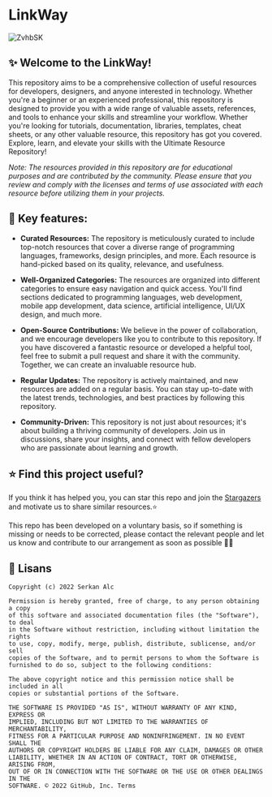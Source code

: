 # LinkWay

![ZvhbSK](https://github.com/serkanalc/LinkWay/assets/70329389/b332b684-b644-4d41-95d3-7795f3dd9dee)

## ✨ Welcome to the LinkWay!

This repository aims to be a comprehensive collection of useful resources for developers, designers, and anyone interested in technology. Whether you're a beginner or an experienced professional, this repository is designed to provide you with a wide range of valuable assets, references, and tools to enhance your skills and streamline your workflow.
Whether you're looking for tutorials, documentation, libraries, templates, cheat sheets, or any other valuable resource, this repository has got you covered. Explore, learn, and elevate your skills with the Ultimate Resource Repository!

*Note: The resources provided in this repository are for educational purposes and are contributed by the community. Please ensure that you review and comply with the licenses and terms of use associated with each resource before utilizing them in your projects.*

## 🍕 Key features:

- **Curated Resources:** The repository is meticulously curated to include top-notch resources that cover a diverse range of programming languages, frameworks, design principles, and more. Each resource is hand-picked based on its quality, relevance, and usefulness.

- **Well-Organized Categories:** The resources are organized into different categories to ensure easy navigation and quick access. You'll find sections dedicated to programming languages, web development, mobile app development, data science, artificial intelligence, UI/UX design, and much more.

- **Open-Source Contributions:** We believe in the power of collaboration, and we encourage developers like you to contribute to this repository. If you have discovered a fantastic resource or developed a helpful tool, feel free to submit a pull request and share it with the community. Together, we can create an invaluable resource hub.

- **Regular Updates:** The repository is actively maintained, and new resources are added on a regular basis. You can stay up-to-date with the latest trends, technologies, and best practices by following this repository.

- **Community-Driven:** This repository is not just about resources; it's about building a thriving community of developers. Join us in discussions, share your insights, and connect with fellow developers who are passionate about learning and growth.

## ⭐ Find this project useful?

If you think it has helped you, you can star this repo and join the [Stargazers](https://github.com/zeynep-duyenli/Algorithm-Samples/stargazers) and motivate us to share similar resources.⭐

This repo has been developed on a voluntary basis, so if something is missing or needs to be corrected, please contact the relevant people and let us know and contribute to our arrangement as soon as possible 👍🏻

## 🧾 Lisans

```
Copyright (c) 2022 Serkan Alc

Permission is hereby granted, free of charge, to any person obtaining a copy
of this software and associated documentation files (the "Software"), to deal
in the Software without restriction, including without limitation the rights
to use, copy, modify, merge, publish, distribute, sublicense, and/or sell
copies of the Software, and to permit persons to whom the Software is
furnished to do so, subject to the following conditions:

The above copyright notice and this permission notice shall be included in all
copies or substantial portions of the Software.

THE SOFTWARE IS PROVIDED "AS IS", WITHOUT WARRANTY OF ANY KIND, EXPRESS OR
IMPLIED, INCLUDING BUT NOT LIMITED TO THE WARRANTIES OF MERCHANTABILITY,
FITNESS FOR A PARTICULAR PURPOSE AND NONINFRINGEMENT. IN NO EVENT SHALL THE
AUTHORS OR COPYRIGHT HOLDERS BE LIABLE FOR ANY CLAIM, DAMAGES OR OTHER
LIABILITY, WHETHER IN AN ACTION OF CONTRACT, TORT OR OTHERWISE, ARISING FROM,
OUT OF OR IN CONNECTION WITH THE SOFTWARE OR THE USE OR OTHER DEALINGS IN THE
SOFTWARE. © 2022 GitHub, Inc. Terms


```
